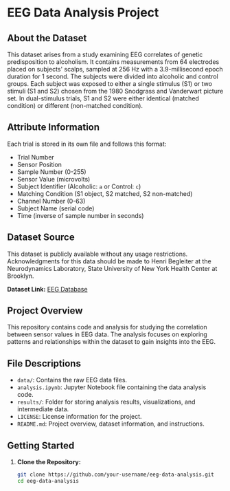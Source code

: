 # EEG Data Analysis Project

## About the Dataset

This dataset arises from a study examining EEG correlates of genetic predisposition to alcoholism. It contains measurements from 64 electrodes placed on subjects' scalps, sampled at 256 Hz with a 3.9-millisecond epoch duration for 1 second. The subjects were divided into alcoholic and control groups. Each subject was exposed to either a single stimulus (S1) or two stimuli (S1 and S2) chosen from the 1980 Snodgrass and Vanderwart picture set. In dual-stimulus trials, S1 and S2 were either identical (matched condition) or different (non-matched condition).

## Attribute Information

Each trial is stored in its own file and follows this format:

- Trial Number
- Sensor Position
- Sample Number (0-255)
- Sensor Value (microvolts)
- Subject Identifier (Alcoholic: `a` or Control: `c`)
- Matching Condition (S1 object, S2 matched, S2 non-matched)
- Channel Number (0-63)
- Subject Name (serial code)
- Time (inverse of sample number in seconds)

## Dataset Source

This dataset is publicly available without any usage restrictions. Acknowledgments for this data should be made to Henri Begleiter at the Neurodynamics Laboratory, State University of New York Health Center at Brooklyn.

**Dataset Link:** [EEG Database](https://archive.ics.uci.edu/ml/datasets/eeg+database)

## Project Overview

This repository contains code and analysis for studying the correlation between sensor values in EEG data. The analysis focuses on exploring patterns and relationships within the dataset to gain insights into the EEG.

## File Descriptions

- `data/`: Contains the raw EEG data files.
- `analysis.ipynb`: Jupyter Notebook file containing the data analysis code.
- `results/`: Folder for storing analysis results, visualizations, and intermediate data.
- `LICENSE`: License information for the project.
- `README.md`: Project overview, dataset information, and instructions.

## Getting Started

1. **Clone the Repository:**
   ```bash
   git clone https://github.com/your-username/eeg-data-analysis.git
   cd eeg-data-analysis
